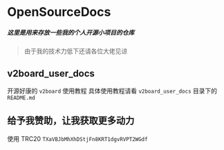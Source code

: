 # OpenSourceDocs

##### 这里是用来存放一些我的个人开源小项目的仓库
> 由于我的技术力低下还请各位大佬见谅


## v2board_user_docs
开源好康的 `v2board` 使用教程
具体使用教程请看 `v2board_user_docs` 目录下的 `README.md`


## 给予我赞助，让我获取更多动力
使用 TRC20 `TXaVBJbMhXhDStjFn8KRT1dgvRVPT2WGdf`
